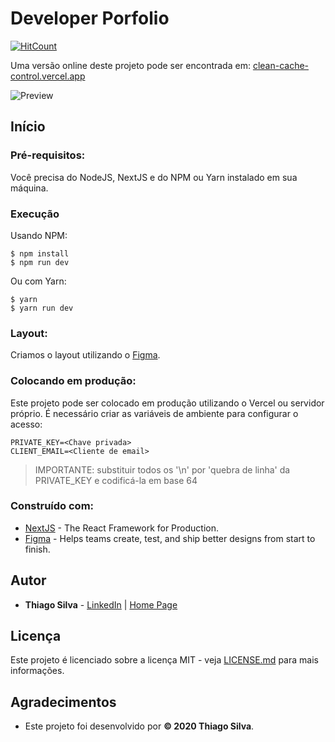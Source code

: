 # Developer Porfolio

[![HitCount](http://hits.dwyl.com/silva-thiago/clean-cache-control.svg)](http://hits.dwyl.com/silva-thiago/clean-cache-control)

Uma versão online deste projeto pode ser encontrada em: [clean-cache-control.vercel.app](https://clean-cache-control.vercel.app/)

![Preview](https://github.com/silva-thiago/clean-cache-control)

## Início

### Pré-requisitos:

Você precisa do NodeJS, NextJS e do NPM ou Yarn instalado em sua máquina.

### Execução

Usando NPM:
```
$ npm install
$ npm run dev
```

Ou com Yarn:
```
$ yarn
$ yarn run dev
```

### Layout:

Criamos o layout utilizando o [Figma](https://www.figma.com/).

### Colocando em produção:

Este projeto pode ser colocado em produção utilizando o Vercel ou servidor próprio. É necessário criar as variáveis de ambiente para configurar o acesso:
```
PRIVATE_KEY=<Chave privada>
CLIENT_EMAIL=<Cliente de email>
```
> IMPORTANTE: substituir todos os '\n' por 'quebra de linha' da PRIVATE_KEY e codificá-la em base 64

### Construído com:

* [NextJS](https://nextjs.org/) - The React Framework for Production.
* [Figma](https://figma.com/) - Helps teams create, test, and ship better designs from start to finish.

## Autor

* **Thiago Silva** - [LinkedIn](https://www.linkedin.com/in/tjlsilva/) | [Home Page](https://dev.thiagosilva.cc/)

## Licença

Este projeto é licenciado sobre a licença MIT - veja [LICENSE.md](LICENSE) para mais informações.

## Agradecimentos

* Este projeto foi desenvolvido por **© 2020 Thiago Silva**.